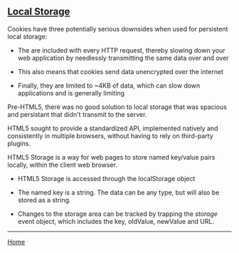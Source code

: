 ## [Local Storage](http://diveinto.html5doctor.com/storage.html)

Cookies have three potentially serious downsides when used for persistent local storage:

- The are included with every HTTP request, thereby slowing down your web application by needlessly transmitting the same data over and over

- This also means that cookies send data unencrypted over the internet

- Finally, they are limited to ~4KB of data, which can slow down applications and is generally limiting

Pre-HTML5, there was no good solution to local storage that was spacious and persistant that didn't transmit to the server.

HTML5 sought to provide a standardized API, implemented natively and consistently in multiple browsers, without having to rely on third-party plugins.

HTML5 Storage is a way for web pages to store named key/value pairs locally, within the client web browser.

- HTML5 Storage is accessed through the localStorage object

- The named key is a string.  The data can be any type, but will also be stored as a string.

- Changes to the storage area can be tracked by trapping the *storage* event object, which includes the key, oldValue, newValue and URL.



---
[Home](https://jchinzi.github.io/reading-notes/)